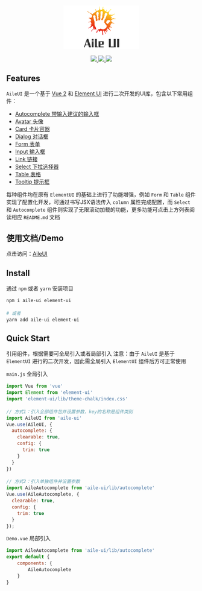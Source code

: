 <p align="center">
  <img src="./images/aile-ui_logo.png" width="200">
</p>

<p align="center">
  <a href="https://www.npmjs.org/package/aile-ui">
    <img src="https://img.shields.io/npm/v/aile-ui.svg">
  </a>
  <a href="https://npmcharts.com/compare/aile-ui?minimal=true">
    <img src="http://img.shields.io/npm/dm/aile-ui.svg">
  </a>
  <a href="LICENSE">
    <img src="https://img.shields.io/badge/License-MIT-yellow.svg">
  </a>
</p>

## Features

`AileUI` 是一个基于 [Vue 2](https://cn.vuejs.org) 和 [Element UI](https://element.eleme.io) 进行二次开发的UI库，包含以下常用组件：

- [Autocomplete 带输入建议的输入框](./lib/autocomplete/README.md)
- [Avatar 头像](./lib/avatar/README.md)
- [Card 卡片容器](./lib/card/README.md)
- [Dialog 对话框](./lib/dialog/README.md)
- [Form 表单](./lib/form/README.md)
- [Input 输入框](./lib/input/README.md)
- [Link 链接](./lib/link/README.md)
- [Select 下拉选择器](./lib/select/README.md)
- [Table 表格](./lib/table/README.md)
- [Tooltip 提示框](./lib/tooltip/README.md)

每种组件均在原有 `ElementUI` 的基础上进行了功能增强，例如 `Form` 和 `Table` 组件实现了配置化开发，可通过书写JSX语法传入 `column` 属性完成配置，而 `Select` 和 `Autocomplete` 组件则实现了无限滚动加载的功能，更多功能可点击上方列表阅读相应 `README.md` 文档

## 使用文档/Demo

点击访问：[AileUI](https://chuion.github.io/aile-ui/)

## Install

通过 `npm` 或者 `yarn` 安装项目

```bash
npm i aile-ui element-ui

# 或者
yarn add aile-ui element-ui
```

## Quick Start

引用组件，根据需要可全局引入或者局部引入
注意：由于 `AileUI` 是基于 `ElementUI` 进行的二次开发，因此需全局引入 `ElementUI` 组件后方可正常使用

`main.js` 全局引入

```js
import Vue from 'vue'
import Element from 'element-ui'
import 'element-ui/lib/theme-chalk/index.css'

// 方式1：引入全部组件包并设置参数，key的名称是组件类别
import AileUI from 'aile-ui'
Vue.use(AileUI, {
  autocomplete: {
    clearable: true,
    config: {
      trim: true
    }
  }
})

// 方式2：引入单独组件并设置参数
import AileAutocomplete from 'aile-ui/lib/autocomplete'
Vue.use(AileAutocomplete, {
  clearable: true,
  config: {
    trim: true
  }
});
```

`Demo.vue` 局部引入

```js
import AileAutocomplete from 'aile-ui/lib/autocomplete'
export default {
    components: {
        AileAutocomplete
    }
}
```
